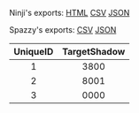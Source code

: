 Ninji's exports: [HTML](https://wuffs.org/acnh/bcsv_140/html/MysteryTourFishParam.html) [CSV](https://wuffs.org/acnh/bcsv_140/csv/MysteryTourFishParam.csv) [JSON](https://wuffs.org/acnh/bcsv_140/json/MysteryTourFishParam.json)

Spazzy's exports: [CSV](https://github.com/McSpazzy/acnh-csv/blob/master/MysteryTourFishParam.csv) [JSON](https://github.com/McSpazzy/acnh-json/blob/master/MysteryTourFishParam.json)

| UniqueID | TargetShadow |
|:--:|:--:|
| 1 | 3800 | 
| 2 | 8001 | 
| 3 | 0000 | 
